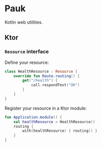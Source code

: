 # Pauk

Kotlin web utilities.

## Ktor

### `Resource` interface

Define your resource:

```kotlin
class HealthResource : Resource {
    override fun Route.routing() {
        get("/health") {
            call.respondText("OK")
        }
    }
}
```

Register your resource in a Ktor module:

```kotlin
fun Application.module() {
    val healthResource = HealthResource()
    routing {
        with(healthResource) { routing() }
    }
}
```